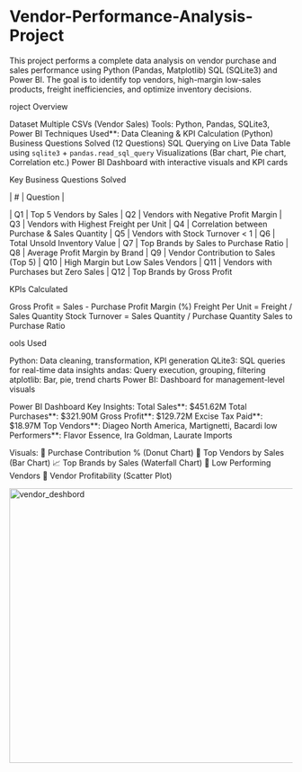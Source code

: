 # Vendor-Performance-Analysis-Project
This project performs a complete data analysis on vendor purchase and sales performance using Python (Pandas, Matplotlib) SQL (SQLite3) and Power Bl. The goal is to identify top vendors, high-margin low-sales products, freight inefficiencies, and optimize inventory decisions.

roject Overview

Dataset  Multiple CSVs (Vendor Sales)
Tools: Python, Pandas, SQLite3, Power BI
Techniques Used**:
 Data Cleaning & KPI Calculation (Python)
 Business Questions Solved (12 Questions)
 SQL Querying on Live Data Table using `sqlite3` + `pandas.read_sql_query`
 Visualizations (Bar chart, Pie chart, Correlation etc.)
 Power BI Dashboard with interactive visuals and KPI cards

Key Business Questions Solved

| # | Question |

| Q1 | Top 5 Vendors by Sales 
| Q2 | Vendors with Negative Profit Margin
| Q3 | Vendors with Highest Freight per Unit 
| Q4 | Correlation between Purchase & Sales Quantity 
| Q5 | Vendors with Stock Turnover < 1 
| Q6 | Total Unsold Inventory Value 
| Q7 | Top Brands by Sales to Purchase Ratio 
| Q8 | Average Profit Margin by Brand 
| Q9 | Vendor Contribution to Sales (Top 5) 
| Q10 | High Margin but Low Sales Vendors 
| Q11 | Vendors with Purchases but Zero Sales 
| Q12 | Top Brands by Gross Profit 


KPIs Calculated

Gross Profit = Sales - Purchase
Profit Margin (%)
Freight Per Unit = Freight / Sales Quantity
Stock Turnover = Sales Quantity / Purchase Quantity
Sales to Purchase Ratio


ools Used

 Python: Data cleaning, transformation, KPI generation
QLite3: SQL queries for real-time data insights
 andas: Query execution, grouping, filtering
 atplotlib: Bar, pie, trend charts
 Power BI: Dashboard for management-level visuals


Power BI Dashboard
 Key Insights:
Total Sales**: $451.62M
Total Purchases**: $321.90M
Gross Profit**: $129.72M
Excise Tax Paid**: $18.97M
Top Vendors**: Diageo North America, Martignetti, Bacardi
low Performers**: Flavor Essence, Ira Goldman, Laurate Imports

 Visuals:
🔘 Purchase Contribution % (Donut Chart)
 📶 Top Vendors by Sales (Bar Chart)
📈 Top Brands by Sales (Waterfall Chart)
 🔻 Low Performing Vendors
 🎯 Vendor Profitability (Scatter Plot)

<img width="871" height="489" alt="vendor_deshbord" src="https://github.com/user-attachments/assets/b973c307-1a9a-43b1-8dda-0b921f86d46b" />

 
